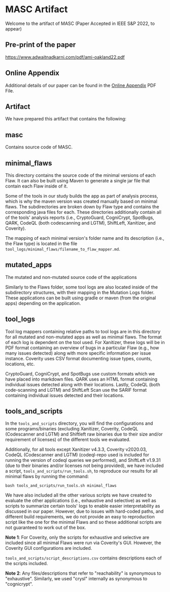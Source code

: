# MASC Artifact
Welcome to the artifact of MASC (Paper Accepted in IEEE S&P 2022, to appear)

## Pre-print of the paper

https://www.adwaitnadkarni.com/pdf/ami-oakland22.pdf

## Online Appendix

Additional details of our paper can be found in the [Online Appendix](Online_appendix.pdf) PDF File.

## Artifact

We have prepared this artifact that contains the following:

## masc

Contains source code of MASC.

## minimal_flaws

This directory contains the source code of the minimal versions of each Flaw.
It can also be built using Maven to generate a single jar file that contain each Flaw inside of it.

Some of the tools in our study builds the app as part of analysis process, which is why the maven version was created manually based on minimal flaws.
The subdirectories are broken down by Flaw type and contains the corresponding java files for each. These directories additionally contain all of the tools' analysis reports (i.e., CryptoGuard, CogniCrypt, SpotBugs, QARK, CodeQL (both codescanning and LGTM), ShiftLeft, Xanitizer, and Coverity).

The mapping of each minimal version's folder name and its description (i.e., the Flaw type) is located in the file `tool_logs/minimal_flaws/filename_to_flaw_mapper.md`.

## mutated_apps

The mutated and non-mutated source code of the applications

Similarly to the Flaws folder, some tool logs are also located inside of the subdirectory structures, with their mapping in the Mutation Logs folder.
These applications can be built using gradle or maven (from the original apps) depending on the application.

## tool_logs

Tool log mappers containing relative paths to tool logs are in this directory for all mutated and non-mutated apps as well as minimal flaws. The format of each log is dependent on the tool used. For Xanitizer, these logs will be in PDF format containing an overview of bugs in a particular Flaw (e.g., how many issues detected) along with more specific information per issue instance. Coverity uses CSV format documenting issue types, counts, locations, etc.

CryptoGuard, CogniCrypt, and SpotBugs use custom formats which we have placed into markdown files. QARK uses an HTML format containing individual issues detected along with their locations. Lastly, CodeQL (both code-scanning and LGTM) and ShiftLeft Scan use the SARIF format containing individual issues detected and their locations.

## tools_and_scripts

In the `tools_and_scripts` directory, you will find the configurations and some programs/binaries (excluding Xanitizer, Coverity, CodeQL (Codescanner and LGTM) and Shiftleft raw binaries due to their size and/or requirement of licenses) of the different tools we evaluated.

Additionally, for all tools except Xanitizer v4.3.3, Coverity v2020.03, CodeQL (Codescanner and LGTM) (codeql-repo used is included for running the version of codeql queries we performed), and ShiftLeft v1.9.31 (due to their binaries and/or licenses not being provided), we have included a script, `tools_and_scripts/run_tools.sh`, to reproduce our results for all minimal flaws by running the command:


```
bash tools_and_scripts/run_tools.sh minimal_flaws
```

We have also included all the other various scripts we have created to evaluate the other applications (i.e., exhaustive and selective) as well as scripts to summarize certain tools' logs to enable easier interpretability as discussed in our paper. However, due to issues with hard-coded paths, and different build requirements, we do not provide an easy to reproduction script like the one for the minimal Flaws and so these additional scripts are not guaranteed to work out of the box.

**Note 1**: For Coverity, only the scripts for exhaustive and selective are included since all minimal Flaws were run via Coverity's GUI.
However, the Coverity GUI configurations are included.

`tools_and_scripts/script_descriptions.csv` contains descriptions each of the scripts included.

**Note 2**: Any files/descriptions that refer to "reachability" is synonymous to "exhaustive". Similarly, we used "crysl" internally as synonymous to "cognicrypt".
